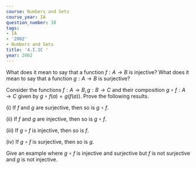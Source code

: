 ```yaml
---
course: Numbers and Sets
course_year: IA
question_number: 30
tags:
- IA
- '2002'
- Numbers and Sets
title: '4.I.1C '
year: 2002
---
```



What does it mean to say that a function $f: A \rightarrow B$ is injective? What does it mean to say that a function $g: A \rightarrow B$ is surjective?

Consider the functions $f: A \rightarrow B, g: B \rightarrow C$ and their composition $g \circ f: A \rightarrow C$ given by $g \circ f(a)=g(f(a))$. Prove the following results.

(i) If $f$ and $g$ are surjective, then so is $g \circ f$.

(ii) If $f$ and $g$ are injective, then so is $g \circ f$.

(iii) If $g \circ f$ is injective, then so is $f$.

(iv) If $g \circ f$ is surjective, then so is $g$.

Give an example where $g \circ f$ is injective and surjective but $f$ is not surjective and $g$ is not injective.